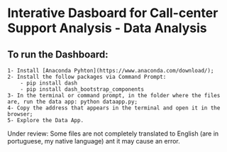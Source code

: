 # Interative Dasboard for Call-center Support Analysis - Data Analysis

## To run the Dashboard:
    1- Install [Anaconda Pyhton](https://www.anaconda.com/download/); 
    2- Install the follow packages via Command Prompt:
        - pip install dash
        - pip install dash_bootstrap_components
    3- In the terminal or command prompt, in the folder where the files are, run the data app: python dataapp.py;
    4- Copy the address that appears in the terminal and open it in the browser;
    5- Explore the Data App.

Under review: Some files are not completely translated to English (are in portuguese, my native language) ant it may cause an error. 